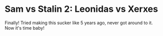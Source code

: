 Sam vs Stalin 2: Leonidas vs Xerxes
===============

Finally! Tried making this sucker like 5 years ago, never got around to it. Now it's time baby!
